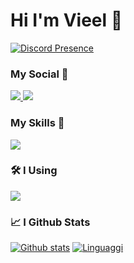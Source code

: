 # Hi I'm Vieel 👋

[![Discord Presence](https://lanyard.cnrad.dev/api/650756382110515211)](https://discord.com/users/650756382110515211)

<h3>My Social 👤</h3>
  <a href="https://discord.glacemc.it">
    <img src="https://skillicons.dev/icons?i=discord"/>
  </a>
  <a href="https://www.instagram.com/sonoviel">
    <img src="https://skillicons.dev/icons?i=instagram"/>
  </a>

<h3>My Skills 📜</h3>
  <a href="#">
    <img src="https://skillicons.dev/icons?i=java,js,html,css,nodejs,mysql"/>
  </a>

<h3>🛠 I Using</h3>
  <a href="#">
    <img src="https://skillicons.dev/icons?i=idea,vscode,ps,ai,wordpress"/>
  </a>

<h3>📈 I Github Stats</h3>

<a href="#" align="center">![Github stats](https://github-readme-stats.vercel.app/api?username=Vielll&theme=blueberry&count_private=true&hide_border=true&line_height=20)</a>
<a href="#">![Linguaggi](https://github-readme-stats.vercel.app/api/top-langs/?username=Vielll&theme=blueberry&count_private=true&hide_border=true)</a>
